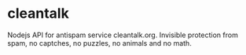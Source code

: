 # cleantalk
Nodejs API for antispam service cleantalk.org. Invisible protection from spam, no captches, no puzzles, no animals and no math.
